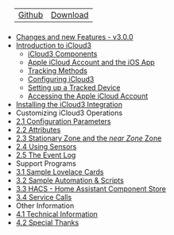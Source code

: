 <nav>
  <table style="padding: 10px 0 5px 20px;">
    <tr>
      <td>
        <a href="https://github.com/gcobb321/icloud3" class="button-base">Github</a>
      </td>
      <td>
        <a href="https://github.com/gcobb321/icloud3/releases" class="button-base">Download</a>
      </td>
    </tr>
  </table>
  <!--
  <table style="padding:  0  10px  0 40px;">
    <tr>
      <td>
        <a  class="sidebar-version-date">Version: 3.0.0, September, 2022</a>
      </td>
    </tr>
  </table>
  -->
</nav>

- [Changes and new Features - v3.0.0](change-log-v3.0.0.md)
- [Introduction to iCloud3](README.md)
  - [iCloud3 Components](chapters/1-components.md)
  - [Apple iCloud Account and the iOS App](chapters/1-icloud-and-iosapp.md)
  - [Tracking Methods](chapters/1-tracking-methods.md)
  - [Configuring iCloud3](chapters/1-ic3-configurator.md)
  - [Setting up a Tracked Device](chapters/1-ic3-tracked-device.md)
  - [Accessing the Apple iCloud Account](chapters/1-apple-icloud-account.md)
- [Installing the iCloud3 Integration](chapters/2.0-installing-and-configuring.md)
- Customizing iCloud3 Operations
 - [2.1 Configuration Parameters](chapters/9.v2-2.1-config-parms.md)
 - [2.2 Attributes](chapters/9.v2-2.2-attributes.md)
 - [2.3 Stationary Zone and the *near Zone* Zone](chapters/9.v2-2.3-special-zones.md)
 - [2.4 Using Sensors](chapters/9.v2-2.4-sensors.md)
 - [2.5 The Event Log](chapters/9.v2-2.5-event-log.md)
- Support Programs
 - [3.1 Sample Lovelace Cards](chapters/9.v2-3.1-sample-lovelace.md)
 - [3.2 Sample Automation & Scripts](chapters/9.v2-3.2-sample-automation-scripts.md)
 - [3.3 HACS - Home Assistant Component Store](chapters/9.v2-3.3-hacs.md)
 - [3.4 Service Calls](chapters/9.v2-3.4-services.md)
- Other Information
 - [4.1 Technical Information](chapters/9.v2-4.1-tech-info.md)
 - [4.2 Special Thanks](chapters/9.v2-4.2-special-thanks.md)

